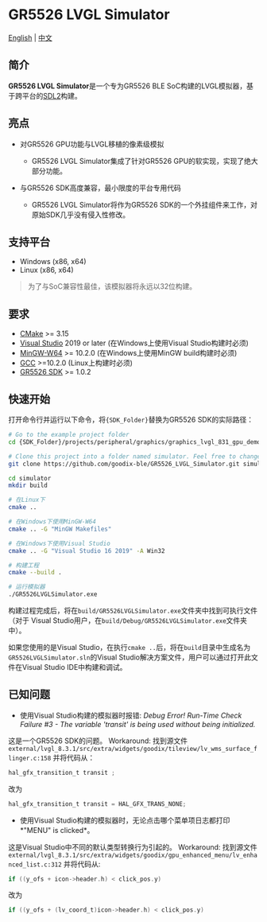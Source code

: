 # GR5526 LVGL Simulator

[English](./README_en.md) | [中文](./README.md)



## 简介

**GR5526 LVGL Simulator**是一个专为GR5526 BLE SoC构建的LVGL模拟器，基于跨平台的[SDL2](https://www.libsdl.org/)构建。



## 亮点

 - 对GR5526 GPU功能与LVGL移植的像素级模拟

    - GR5526 LVGL Simulator集成了针对GR5526 GPU的软实现，实现了绝大部分功能。

 - 与GR5526 SDK高度兼容，最小限度的平台专用代码

    - GR5526 LVGL Simulator将作为GR5526 SDK的一个外挂组件来工作，对原始SDK几乎没有侵入性修改。



## 支持平台

 - Windows (x86, x64)
 - Linux (x86, x64)

> 为了与SoC兼容性最佳，该模拟器将永远以32位构建。



## 要求

 - [CMake](https://cmake.org/) >= 3.15
 - [Visual Studio](https://visualstudio.microsoft.com/) 2019 or later (在Windows上使用Visual Studio构建时必须)
 - [MinGW-W64](https://www.mingw-w64.org/) >= 10.2.0 (在Windows上使用MinGW build构建时必须)
 - [GCC](https://gcc.gnu.org/) >=10.2.0 (Linux上构建时必须)
 - [GR5526 SDK](https://github.com/goodix-ble/GR5526.SDK) >= 1.0.2



## 快速开始

打开命令行并运行以下命令，将`{SDK_Folder}`替换为GR5526 SDK的实际路径：

```bash
# Go to the example project folder
cd {SDK_Folder}/projects/peripheral/graphics/graphics_lvgl_831_gpu_demo

# Clone this project into a folder named simulator. Feel free to change the folder name
git clone https://github.com/goodix-ble/GR5526_LVGL_Simulator.git simulator

cd simulator
mkdir build

# 在Linux下
cmake ..

# 在Windows下使用MinGW-W64
cmake .. -G "MinGW Makefiles"

# 在Windows下使用Visual Studio
cmake .. -G "Visual Studio 16 2019" -A Win32

# 构建工程
cmake --build .

# 运行模拟器
./GR5526LVGLSimulator.exe

```

构建过程完成后，将在`build/GR5526LVGLSimulator.exe`文件夹中找到可执行文件（对于 Visual Studio用户，在`build/Debug/GR5526LVGLSimulator.exe`文件夹中）。

如果您使用的是Visual Studio，在执行`cmake ..`后，将在`build`目录中生成名为`GR5526LVGLSimulator.sln`的Visual Studio解决方案文件，用户可以通过打开此文件在Visual Studio IDE中构建和调试。



## 已知问题

 - 使用Visual Studio构建的模拟器时报错: *Debug Error! Run-Time Check Failure #3 - The variable 'transit' is being used without being initialized.*

这是一个GR5526 SDK的问题。
Workaround: 找到源文件`external/lvgl_8.3.1/src/extra/widgets/goodix/tileview/lv_wms_surface_flinger.c:158` 并将代码从：

```c
hal_gfx_transition_t transit ;
```

改为

```c
hal_gfx_transition_t transit = HAL_GFX_TRANS_NONE;
```

 - 使用Visual Studio构建的模拟器时，无论点击哪个菜单项日志都打印*"MENU" is clicked*。

这是Visual Studio中不同的默认类型转换行为引起的。
Workaround: 找到源文件`external/lvgl_8.3.1/src/extra/widgets/goodix/gpu_enhanced_menu/lv_enhanced_list.c:312` 并将代码从:

```c
if ((y_ofs + icon->header.h) < click_pos.y)
```

改为

```c
if ((y_ofs + (lv_coord_t)icon->header.h) < click_pos.y)
```



